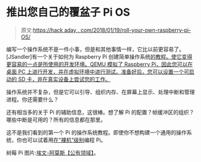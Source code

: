 # 推出您自己的覆盆子 Pi OS

> 原文:[https://hack aday . com/2018/01/19/roll-your-own-raspberry-pi-OS/](https://hackaday.com/2018/01/19/roll-your-own-raspberry-pi-os/)

编写一个操作系统不是一件小事，但是和其他事情一样，它比以前更容易了。[JSandler]有一个关于如何为 Raspberry Pi 创建简单操作系统[的教程。使它变得更容易的一点是所使用的开发环境。QEMU 模拟了 Raspberry Pi，因此您可以在桌面 PC 上进行开发，并在虚拟环境中进行测试。准备好后，您可以设置一个可启动的 SD 卡，并在真实设备上尝试您的工作。](https://jsandler18.github.io)

操作系统并不复杂，但是它可以引导、组织内存、在屏幕上显示、处理中断和管理进程。你还需要什么？

还有相当多的关于 Pi 的辅助信息，这很棒。想了解 Pi 的配置？帧缓冲区的组织？哪些中断是可用的？所有的信息都在那里。

这不是我们看到的第一个 Pi 的操作系统教程。即使你不想构建一个通用的操作系统，你也可以试着用[在“裸机”级别](https://hackaday.com/2013/01/22/raspberry-pi-plays-midi-without-an-operating-system/)编程 Pi。

树莓 Pi 图片:[埃文-阿莫斯【公有领域】](https://commons.wikimedia.org/wiki/File:Raspberry-Pi-3-Flat-Top.jpg)。